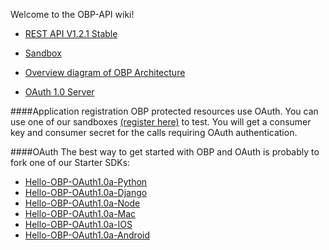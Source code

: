 Welcome to the OBP-API wiki!

* [REST API V1.2.1 Stable](https://github.com/OpenBankProject/OBP-API/wiki/REST-API-V1.2.1)

* [Sandbox](https://github.com/OpenBankProject/OBP-API/wiki/Sandbox)

* [Overview diagram of OBP Architecture](https://github.com/OpenBankProject/OBP-API/wiki/Open-Bank-Project-Architecture)

* [OAuth 1.0 Server](https://github.com/OpenBankProject/OBP-API/wiki/OAuth-1.0-Server)

####Application registration
OBP protected resources use OAuth. You can use one of our sandboxes [(register here)](https://apisandbox.openbankproject.com/consumer-registration) to test.
You will get a consumer key and consumer secret for the calls requiring OAuth authentication.

####OAuth
The best way to get started with OBP and OAuth is probably to fork one of our Starter SDKs:

* [Hello-OBP-OAuth1.0a-Python](https://github.com/OpenBankProject/Hello-OBP-OAuth1.0a-Python)
* [Hello-OBP-OAuth1.0a-Django](https://github.com/OpenBankProject/Hello-OBP-OAuth1.0a-Django)
* [Hello-OBP-OAuth1.0a-Node](https://github.com/OpenBankProject/Hello-OBP-OAuth1.0a-Node)
* [Hello-OBP-OAuth1.0a-Mac](https://github.com/OpenBankProject/Hello-OBP-OAuth1.0a-Mac)
* [Hello-OBP-OAuth1.0a-IOS](https://github.com/OpenBankProject/Hello-OBP-OAuth1.0a-IOS)
* [Hello-OBP-OAuth1.0a-Android](https://github.com/OpenBankProject/Hello-OBP-OAuth1.0a-Android)


